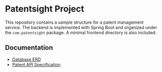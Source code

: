 # Patentsight Project

This repository contains a sample structure for a patent management service. The backend is implemented with Spring Boot and organized under the `com.patentsight` package. A minimal frontend directory is also included.

## Documentation

- [Database ERD](docs/ERD.md)
- [Patent API Specification](docs/patent-api.md)


